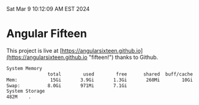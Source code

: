 Sat Mar  9 10:12:09 AM EST 2024

# Angular Fifteen


This project is live at [https://angularsixteen.github.io](https://angularsixteen.github.io "fifteen!") thanks to Github.

```bash
System Memory
               total        used        free      shared  buff/cache   available
Mem:            15Gi       3.9Gi       1.3Gi       260Mi        10Gi        11Gi
Swap:          8.0Gi       971Mi       7.1Gi
System Storage
482M	.
```
